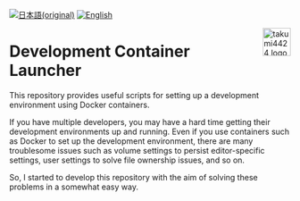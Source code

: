 [![日本語(original)](https://img.shields.io/badge/日本語-original%20document-brightgreen)](README.md)
[![English](https://img.shields.io/badge/English-document-brightgreen)](README_EN.md)

<img src="https://github.com/takumi4424.png" alt="takumi4424 logo" height="50" align="right">

Development Container Launcher
==============================

This repository provides useful scripts for setting up a development environment using Docker containers.

If you have multiple developers, you may have a hard time getting their development environments up and running.
Even if you use containers such as Docker to set up the development environment, there are many troublesome issues such as volume settings to persist editor-specific settings, user settings to solve file ownership issues, and so on.

So, I started to develop this repository with the aim of solving these problems in a somewhat easy way.
